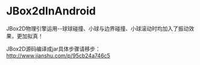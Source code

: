 # JBox2dInAndroid
JBox2D物理引擎运用--球球碰撞、小球与边界碰撞、小球滚动时均加入了振动效果，更加拟真！

JBox2D源码编译成jar具体步骤请移步：
http://www.jianshu.com/p/95cb24a746c5
